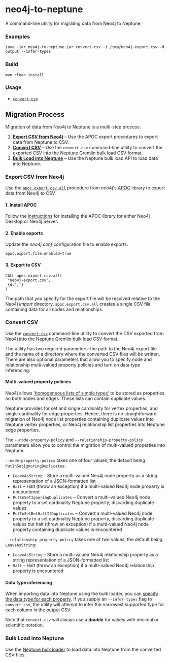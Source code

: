 # neo4j-to-neptune

A command-line utility for migrating data from Neo4j to Neptune.

### Examples

```
java -jar neo4j-to-neptune.jar convert-csv -i /tmp/neo4j-export.csv -d output --infer-types
```

### Build

```
mvn clean install
```

### Usage

  - [`convert-csv`](neo4j-to-neptune/docs/convert-csv.md)
 
## Migration Process

Migration of data from Neo4j to Neptune is a multi-step process:

 1. [**Export CSV from Neo4j**](#export-csv-from-neo4j) – Use the APOC export procedures to export data from Neptune to CSV.
 2. [**Convert CSV**](#convert-csv) – Use the `convert-csv` command-line utility to convert the exported CSV into the Neptune Gremlin bulk load CSV format.
 3. [**Bulk Load into Neptune**](#bulk-load-into-neptune) – Use the Neptune bulk load API to load data into Neptune.
 
### Export CSV from Neo4j

Use the [`apoc.export.csv.all`](https://neo4j.com/docs/labs/apoc/current/export/csv/) procedure from neo4j's [APOC](https://neo4j.com/docs/labs/apoc/current/) library to export data from Neo4j to CSV.

#### 1. Install APOC

Follow the [instructions](https://neo4j.com/docs/labs/apoc/current/introduction/) for installing the APOC library for either Neo4j Desktop or Neo4j Server.

#### 2. Enable exports

Update the _neo4j.conf_ configuration file to enable exports:

```
apoc.export.file.enabled=true
```

#### 3. Export to CSV

```
CALL apoc.export.csv.all(
 "neo4j-export.csv", 
 {d:','}
)
```

The path that you specify for the export file will be resolved relative to the Neo4j _import_ directory. `apoc.export.csv.all` creates a single CSV file containing data for all nodes and relationships.
 
### Convert CSV

Use the [`convert-csv`](neo4j-to-neptune/docs/convert-csv.md) command-line utility to convert the CSV exported from Neo4j into the Neptune Gremlin bulk load CSV format.

The utility has two required parameters: the path to the Neo4j export file and the name of a directory where the converted CSV files will be written. There are also optional parameters that allow you to specify node and relationship multi-valued property policies and turn on data type inferencing.

#### Multi-valued property policies

Neo4j allows ['homogeneous lists of simple types'](https://neo4j.com/docs/cypher-manual/current/syntax/values/) to be stored as properties on both nodes and edges. These lists can contain duplicate values.

Neptune provides for set and single cardinality for vertex properties, and single cardinality for edge properties. Hence, there is no straightforward migration of Neo4j node list properties containing duplicate values into Neptune vertex properties, or Neo4j relationship list properties into Neptune edge properties.

The `--node-property-policy` and `--relationship-property-policy` parameters allow you to control the migration of multi-valued properties into Neptune.

`--node-property-policy` takes one of four values, the default being `PutInSetIgnoringDuplicates`:

  - `LeaveAsString` – Store a multi-valued Neo4j node property as a string representation of a JSON-formatted list
  - `Halt` – Halt (throw an exception) if a multi-valued Neo4j node property is encountered
  - `PutInSetIgnoringDuplicates` – Convert a multi-valued Neo4j node property to a set cardinality Neptune property, discarding duplicate values
  - `PutInSetButHaltIfDuplicates` – Convert a multi-valued Neo4j node property to a set cardinality Neptune property, discarding duplicate values but halt (throw an exception) if a multi-valued Neo4j node property containing duplicate values is encountered
  
`--relationship-property-policy` takes one of two values, the default being `LeaveAsString`:

  - `LeaveAsString` – Store a multi-valued Neo4j relationship property as a string representation of a JSON-formatted list
  - `Halt` – Halt (throw an exception) if a multi-valued Neo4j relationship property is encountered

#### Data type inferencing

When importing data into Neptune using the bulk loader, you can [specify the data type for each property](https://docs.aws.amazon.com/neptune/latest/userguide/bulk-load-tutorial-format-gremlin.html). If you supply an `--infer-types` flag to `convert-csv`, the utility will attempt to infer the narrowest supported type for each column in the output CSV.

Note that `convert-csv` will always use a __double__ for values with decimal or scientific notation.

### Bulk Load into Neptune

Use the [Neptune bulk loader](https://docs.aws.amazon.com/neptune/latest/userguide/bulk-load.html) to load data into Neptune from the converted CSV files.

